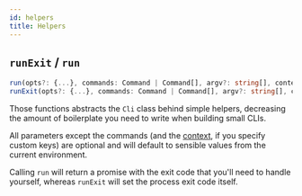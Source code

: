 ```yaml
---
id: helpers
title: Helpers
---
```


## `runExit` / `run`

```ts
run(opts?: {...}, commands: Command | Command[], argv?: string[], context?: Context)
runExit(opts?: {...}, commands: Command | Command[], argv?: string[], context?: Context)
```

Those functions abstracts the `Cli` class behind simple helpers, decreasing the amount of boilerplate you need to write when building small CLIs.

All parameters except the commands (and the [context](/docs/contexts), if you specify custom keys) are optional and will default to sensible values from the current environment.

Calling `run` will return a promise with the exit code that you'll need to handle yourself, whereas `runExit` will set the process exit code itself.
